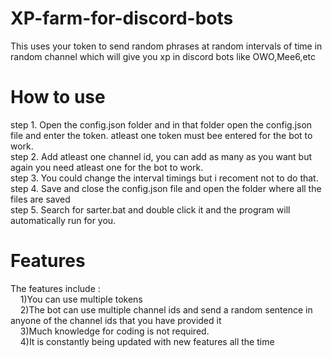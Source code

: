 
# XP-farm-for-discord-bots
This uses your token to send random phrases at random intervals of time in random channel which will give you xp in discord bots like OWO,Mee6,etc

# How to use
step 1. Open the config.json folder and in that folder open the config.json file and enter the token. atleast one token must bee entered for the bot to work.   
step 2. Add atleast one channel id,  you can add as many as you want but again you need atleast one for the bot to work.   
step 3. You could change the interval timings but i recoment not to do that.   
step 4. Save and close the config.json file and open the folder where all the files are saved   
step 5. Search for sarter.bat and double click it and the program will automatically run for you.

# Features
The features include :   
&nbsp;&nbsp;&nbsp;&nbsp;1)You can use multiple tokens   
&nbsp;&nbsp;&nbsp;&nbsp;2)The bot can use multiple channel ids and send a random sentence in anyone of the channel ids that you have provided it   
&nbsp;&nbsp;&nbsp;&nbsp;3)Much knowledge for coding is not required.   
&nbsp;&nbsp;&nbsp;&nbsp;4)It is constantly being updated with new features all the time   


